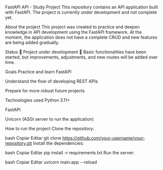 FastAPI API - Study Project
This repository contains an API application built with FastAPI.
The project is currently under development and not complete yet.

About the project
This project was created to practice and deepen knowledge in API development using the FastAPI framework.
At the moment, the application does not have a complete CRUD and new features are being added gradually.

Status
🚧 Project under development 🚧
Basic functionalities have been started, but improvements, adjustments, and new routes will be added over time.

Goals
Practice and learn FastAPI

Understand the flow of developing REST APIs

Prepare for more robust future projects

Technologies used
Python 3.11+

FastAPI

Uvicorn (ASGI server to run the application)

How to run the project
Clone the repository:

bash
Copiar
Editar
git clone https://github.com/your-username/your-repository.git
Install the dependencies:

bash
Copiar
Editar
pip install -r requirements.txt
Run the server:

bash
Copiar
Editar
uvicorn main:app --reload

